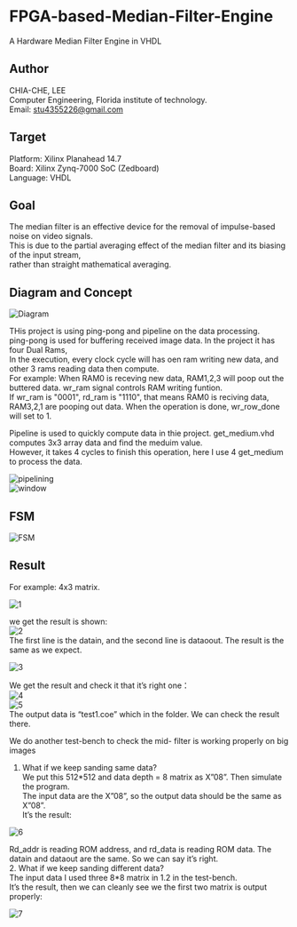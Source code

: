 # FPGA-based-Median-Filter-Engine
A Hardware Median Filter Engine in  VHDL

Author    
-------------
CHIA-CHE, LEE   
Computer Engineering, Florida institute of technology.   
Email: stu4355226@gmail.com    
    
Target   
-------------
Platform: Xilinx Planahead 14.7   
Board: Xilinx Zynq-7000 SoC (Zedboard)    
Language: VHDL   

Goal   
-------------
The median filter is an effective device for the removal of impulse-based noise on video signals.    
This is due to the partial averaging effect of the median filter and its biasing of the input stream,    
rather than straight mathematical averaging.   


Diagram and Concept
-------------
    
![Diagram](/images/diagram.jpg)   
    
THis project is using ping-pong and pipeline on the data processing.    
ping-pong is used for buffering received image data. In the project it has four Dual Rams,    
In the execution, every clock cycle will has oen ram writing new data, and other 3 rams reading data then compute.   
For example: When RAM0 is receving new data, RAM1,2,3 will poop out the buttered data.
wr_ram signal controls RAM writing funtion.    
If wr_ram is "0001", rd_ram is "1110", that means RAM0 is reciving data, RAM3,2,1 are pooping out data.
When the operation is done, wr_row_done will set to 1.   
   
Pipeline is used to quickly compute data in thie project. get_medium.vhd computes 3x3 array data and find the meduim value.   
However, it takes 4 cycles to finish this operation, here I use 4 get_medium to process the data.
 
![pipelining](/images/pipelining.jpg)     
![window](/images/window.jpg)     

FSM
-------------
![FSM](/images/fsm.jpg) 

Result
-------------
For example: 4x3 matrix.

![1](/images/1.jpg)     

 we get the result is shown:     
![2](/images/2.jpg)    
The first line is the datain, and the second line is dataoout. The result is the same as we expect.     

![3](/images/3.jpg)     

We get the result and check it that it’s right one：    
![4](/images/4.jpg)     
![5](/images/5.jpg)     
The output data is “test1.coe” which in the folder. We can check the result there.    

We do another test-bench to check the mid- filter is working properly on big images    
1. What if we keep sanding same data?    
    We put this 512*512 and data depth = 8 matrix as X”08”. Then simulate the program.     
The input data are the X”08”, so the output data should be the same as X”08”.     
It’s the result:    

![6](/images/6.jpg)     

Rd_addr is reading ROM address, and rd_data is reading ROM data. The datain and dataout are the same. So we can say it’s right.        
2. What if we keep sanding different data?   
The input data I used three 8*8 matrix in 1.2 in the test-bench.   
It’s the result, then we can cleanly see we the first two matrix is output properly:    

![7](/images/7.jpg)     
